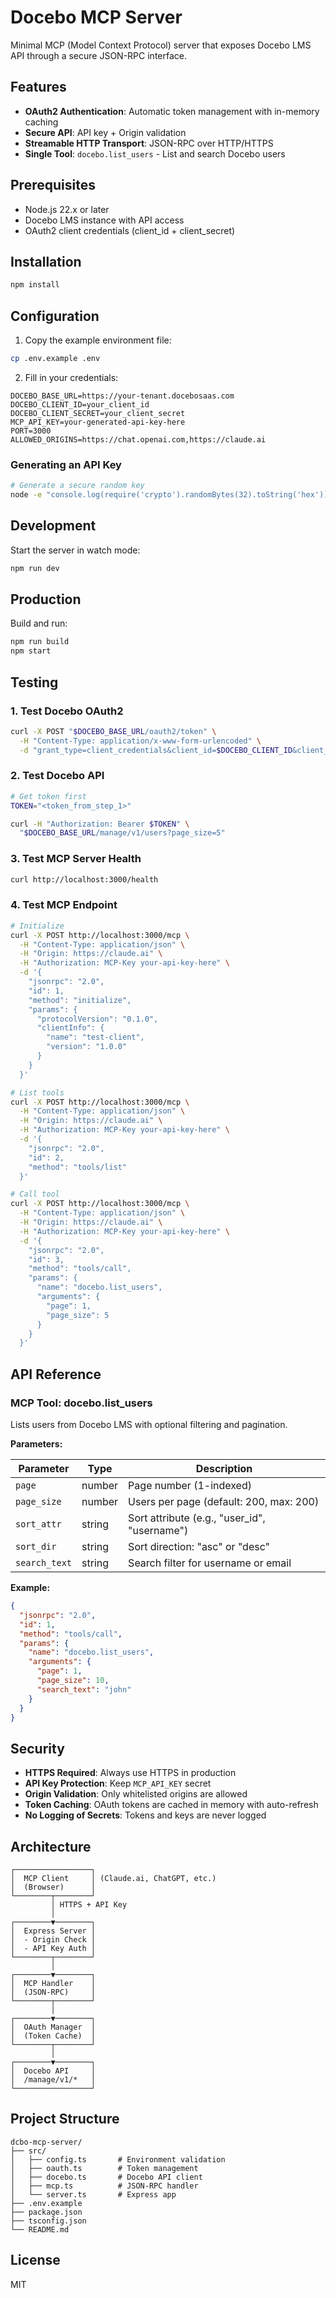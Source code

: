 # Docebo MCP Server

Minimal MCP (Model Context Protocol) server that exposes Docebo LMS API through a secure JSON-RPC interface.

## Features

- **OAuth2 Authentication**: Automatic token management with in-memory caching
- **Secure API**: API key + Origin validation
- **Streamable HTTP Transport**: JSON-RPC over HTTP/HTTPS
- **Single Tool**: `docebo.list_users` - List and search Docebo users

## Prerequisites

- Node.js 22.x or later
- Docebo LMS instance with API access
- OAuth2 client credentials (client_id + client_secret)

## Installation

```bash
npm install
```

## Configuration

1. Copy the example environment file:

```bash
cp .env.example .env
```

2. Fill in your credentials:

```env
DOCEBO_BASE_URL=https://your-tenant.docebosaas.com
DOCEBO_CLIENT_ID=your_client_id
DOCEBO_CLIENT_SECRET=your_client_secret
MCP_API_KEY=your-generated-api-key-here
PORT=3000
ALLOWED_ORIGINS=https://chat.openai.com,https://claude.ai
```

### Generating an API Key

```bash
# Generate a secure random key
node -e "console.log(require('crypto').randomBytes(32).toString('hex'))"
```

## Development

Start the server in watch mode:

```bash
npm run dev
```

## Production

Build and run:

```bash
npm run build
npm start
```

## Testing

### 1. Test Docebo OAuth2

```bash
curl -X POST "$DOCEBO_BASE_URL/oauth2/token" \
  -H "Content-Type: application/x-www-form-urlencoded" \
  -d "grant_type=client_credentials&client_id=$DOCEBO_CLIENT_ID&client_secret=$DOCEBO_CLIENT_SECRET"
```

### 2. Test Docebo API

```bash
# Get token first
TOKEN="<token_from_step_1>"

curl -H "Authorization: Bearer $TOKEN" \
  "$DOCEBO_BASE_URL/manage/v1/users?page_size=5"
```

### 3. Test MCP Server Health

```bash
curl http://localhost:3000/health
```

### 4. Test MCP Endpoint

```bash
# Initialize
curl -X POST http://localhost:3000/mcp \
  -H "Content-Type: application/json" \
  -H "Origin: https://claude.ai" \
  -H "Authorization: MCP-Key your-api-key-here" \
  -d '{
    "jsonrpc": "2.0",
    "id": 1,
    "method": "initialize",
    "params": {
      "protocolVersion": "0.1.0",
      "clientInfo": {
        "name": "test-client",
        "version": "1.0.0"
      }
    }
  }'

# List tools
curl -X POST http://localhost:3000/mcp \
  -H "Content-Type: application/json" \
  -H "Origin: https://claude.ai" \
  -H "Authorization: MCP-Key your-api-key-here" \
  -d '{
    "jsonrpc": "2.0",
    "id": 2,
    "method": "tools/list"
  }'

# Call tool
curl -X POST http://localhost:3000/mcp \
  -H "Content-Type: application/json" \
  -H "Origin: https://claude.ai" \
  -H "Authorization: MCP-Key your-api-key-here" \
  -d '{
    "jsonrpc": "2.0",
    "id": 3,
    "method": "tools/call",
    "params": {
      "name": "docebo.list_users",
      "arguments": {
        "page": 1,
        "page_size": 5
      }
    }
  }'
```

## API Reference

### MCP Tool: docebo.list_users

Lists users from Docebo LMS with optional filtering and pagination.

**Parameters:**

| Parameter | Type | Description |
|-----------|------|-------------|
| `page` | number | Page number (1-indexed) |
| `page_size` | number | Users per page (default: 200, max: 200) |
| `sort_attr` | string | Sort attribute (e.g., "user_id", "username") |
| `sort_dir` | string | Sort direction: "asc" or "desc" |
| `search_text` | string | Search filter for username or email |

**Example:**

```json
{
  "jsonrpc": "2.0",
  "id": 1,
  "method": "tools/call",
  "params": {
    "name": "docebo.list_users",
    "arguments": {
      "page": 1,
      "page_size": 10,
      "search_text": "john"
    }
  }
}
```

## Security

- **HTTPS Required**: Always use HTTPS in production
- **API Key Protection**: Keep `MCP_API_KEY` secret
- **Origin Validation**: Only whitelisted origins are allowed
- **Token Caching**: OAuth tokens are cached in memory with auto-refresh
- **No Logging of Secrets**: Tokens and keys are never logged

## Architecture

```
┌─────────────────┐
│  MCP Client     │ (Claude.ai, ChatGPT, etc.)
│  (Browser)      │
└────────┬────────┘
         │ HTTPS + API Key
         │
┌────────▼────────┐
│  Express Server │
│  - Origin Check │
│  - API Key Auth │
└────────┬────────┘
         │
┌────────▼────────┐
│  MCP Handler    │
│  (JSON-RPC)     │
└────────┬────────┘
         │
┌────────▼────────┐
│  OAuth Manager  │
│  (Token Cache)  │
└────────┬────────┘
         │
┌────────▼────────┐
│  Docebo API     │
│  /manage/v1/*   │
└─────────────────┘
```

## Project Structure

```
dcbo-mcp-server/
├── src/
│   ├── config.ts       # Environment validation
│   ├── oauth.ts        # Token management
│   ├── docebo.ts       # Docebo API client
│   ├── mcp.ts          # JSON-RPC handler
│   └── server.ts       # Express app
├── .env.example
├── package.json
├── tsconfig.json
└── README.md
```

## License

MIT
